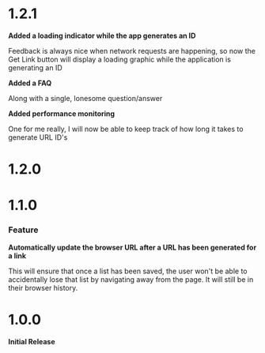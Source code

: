 # 1.2.1

**Added a loading indicator while the app generates an ID**

Feedback is always nice when network requests are happening, so now the Get Link button will display a loading graphic while the application is generating an ID

**Added a FAQ**

Along with a single, lonesome question/answer

**Added performance monitoring**

One for me really, I will now be able to keep track of how long it takes to generate URL ID's

# 1.2.0

# 1.1.0

### Feature

**Automatically update the browser URL after a URL has been generated for a link**

This will ensure that once a list has been saved, the user won't be able to accidentally lose that list
by navigating away from the page. It will still be in their browser history.

# 1.0.0

**Initial Release**
